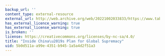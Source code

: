 ```yaml
---
backup_url: ''
content_type: external-resource
external_url: http://web.archive.org/web/20221002033833/https://www.tabletmag.com/sections/news/articles/chinas-plan-for-global-supremacy
has_external_licence_warning: true
has_external_license_warning: true
is_broken: ''
license: https://creativecommons.org/licenses/by-nc-sa/4.0/
title: "Inside China\u2019s Plan for Global Supremacy"
uid: 5b0d511a-a99e-4351-b945-1a5a4d2f51a3
---
```

